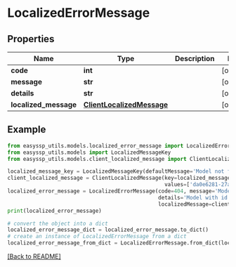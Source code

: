 # LocalizedErrorMessage


## Properties

| Name                  | Type                                                    | Description | Notes      |
|-----------------------|---------------------------------------------------------|-------------|------------|
| **code**              | **int**                                                 |             | [optional] |
| **message**           | **str**                                                 |             | [optional] |
| **details**           | **str**                                                 |             | [optional] |
| **localized_message** | [**ClientLocalizedMessage**](ClientLocalizedMessage.md) |             | [optional] |

## Example

```python
from easyssp_utils.models.localized_error_message import LocalizedErrorMessage
from easyssp_utils.models import LocalizedMessageKey
from easyssp_utils.models.client_localized_message import ClientLocalizedMessage

localized_message_key = LocalizedMessageKey(defaultMessage='Model not found.')
client_localized_message = ClientLocalizedMessage(key=localized_message_key,
                                                  values=['da0e6281-27a8-4708-8679-1abed8df20f4'])
localized_error_message = LocalizedErrorMessage(code=404, message='Model not found',
                                                details='Model with id da0e6281-27a8-4708-8679-1abed8df20f4 not found.',
                                                localizedMessage=client_localized_message)
print(localized_error_message)

# convert the object into a dict
localized_error_message_dict = localized_error_message.to_dict()
# create an instance of LocalizedErrorMessage from a dict
localized_error_message_from_dict = LocalizedErrorMessage.from_dict(localized_error_message_dict)
```
[[Back to README]](../README.md)


